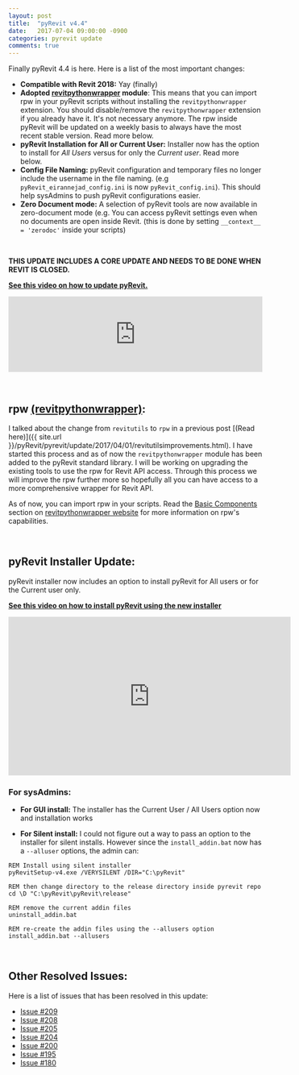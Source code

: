 ```yaml
---
layout: post
title:  "pyRevit v4.4"
date:   2017-07-04 09:00:00 -0900
categories: pyrevit update
comments: true
---
```


Finally pyRevit 4.4 is here. Here is a list of the most important changes:

- **Compatible with Revit 2018:** Yay (finally)
- **Adopted [revitpythonwrapper](http://revitpythonwrapper.readthedocs.io/en/latest/) module**: This means that you can import rpw in your pyRevit scripts without installing the `revitpythonwrapper` extension. You should disable/remove the `revitpythonwrapper` extension if you already have it. It's not necessary anymore. The rpw inside pyRevit will be updated on a weekly basis to always have the most recent stable version. Read more below.
- **pyRevit Installation for All or Current User:** Installer now has the option to install for *All Users* versus for only the *Current user*. Read more below.
- **Config File Naming:** pyRevit configuration and temporary files no longer include the username in the file naming. (e.g `pyRevit_eirannejad_config.ini` is now `pyRevit_config.ini`). This should help sysAdmins to push pyRevit configurations easier.
- **Zero Document mode:** A selection of pyRevit tools are now available in zero-document mode (e.g. You can access pyRevit settings even when no documents are open inside Revit. (this is done by setting `__context__ = 'zerodoc'` inside your scripts)

&nbsp;

**THIS UPDATE INCLUDES A CORE UPDATE AND NEEDS TO BE DONE WHEN REVIT IS CLOSED.**

[**See this video on how to update pyRevit.**]()

<iframe width="100%" src="https://www.youtube.com/embed/9HIjzfY9xz8" frameborder="0" allowfullscreen></iframe>

&nbsp;


## rpw [(revitpythonwrapper)](http://revitpythonwrapper.readthedocs.io/en/latest/):

I talked about the change from `revitutils` to `rpw` in a previous post [(Read here)]({{ site.url }}/pyRevit/pyrevit/update/2017/04/01/revitutilsimprovements.html). I have started this process and as of now the `revitpythonwrapper` module has been added to the pyRevit standard library. I will be working on upgrading the existing tools to use the rpw for Revit API access. Through this process we will improve the rpw further more so hopefully all you can have access to a more comprehensive wrapper for Revit API.

As of now, you can import rpw in your scripts. Read the [Basic Components](http://revitpythonwrapper.readthedocs.io/en/latest/#basic-components) section on [revitpythonwrapper website](http://revitpythonwrapper.readthedocs.io/en/latest/) for more information on rpw's capabilities.

&nbsp;

## pyRevit Installer Update:

pyRevit installer now includes an option to install pyRevit for All users or for the Current user only.

[**See this video on how to install pyRevit using the new installer**](https://www.youtube.com/embed/-hIMH_dIUuw)

<iframe width="560" height="315" src="https://www.youtube.com/embed/-hIMH_dIUuw" frameborder="0" allowfullscreen></iframe>

### For sysAdmins:

- **For GUI install:** The installer has the Current User / All Users option now and installation works

- **For Silent install:** I could not figure out a way to pass an option to the installer for silent installs. However since the `install_addin.bat` now has a `--alluser` options, the admin can:

``` batch
REM Install using silent installer
pyRevitSetup-v4.exe /VERYSILENT /DIR="C:\pyRevit"

REM then change directory to the release directory inside pyrevit repo
cd \D "C:\pyRevit\pyRevit\release"

REM remove the current addin files
uninstall_addin.bat

REM re-create the addin files using the --allusers option
install_addin.bat --allusers
```

&nbsp;

## Other Resolved Issues:

Here is a list of issues that has been resolved in this update:

- [Issue #209](https://github.com/eirannejad/pyRevit/issues/209)
- [Issue #208](https://github.com/eirannejad/pyRevit/issues/208)
- [Issue #205](https://github.com/eirannejad/pyRevit/issues/205)
- [Issue #204](https://github.com/eirannejad/pyRevit/issues/204)
- [Issue #200](https://github.com/eirannejad/pyRevit/issues/200)
- [Issue #195](https://github.com/eirannejad/pyRevit/issues/195)
- [Issue #180](https://github.com/eirannejad/pyRevit/issues/180)
